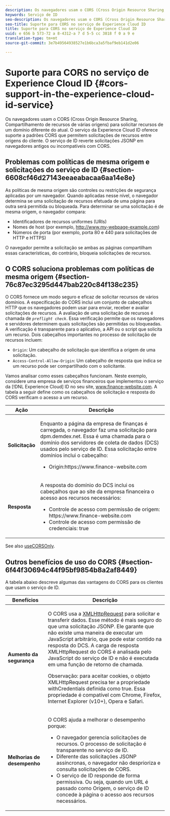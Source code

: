 ```yaml
---
description: Os navegadores usam o CORS (Cross Origin Resource Sharing, Compartilhamento de recursos de várias origens) para solicitar recursos de um domínio diferente do atual. O serviço da Experience Cloud ID oferece suporte a padrões CORS que permitem solicitações de recursos entre origens do cliente. O serviço de ID reverte solicitações JSONP em navegadores antigos ou incompatíveis com CORS.
keywords: Serviço de ID
seo-description: Os navegadores usam o CORS (Cross Origin Resource Sharing, Compartilhamento de recursos de várias origens) para solicitar recursos de um domínio diferente do atual. O serviço da Experience Cloud ID oferece suporte a padrões CORS que permitem solicitações de recursos entre origens do cliente. O serviço de ID reverte solicitações JSONP em navegadores antigos ou incompatíveis com CORS.
seo-title: Suporte para CORS no serviço de Experience Cloud ID
title: Suporte para CORS no serviço de Experience Cloud ID
uuid: e 656 b 573-72 a 8-4312-a 7 d 5-5 cc 3818 f 0 a 9 e
translation-type: tm+mt
source-git-commit: 3e7b49564938527e1b6bca3a5fbaf9eb141d2e06

---
```



# Suporte para CORS no serviço de Experience Cloud ID {#cors-support-in-the-experience-cloud-id-service}

Os navegadores usam o CORS (Cross Origin Resource Sharing, Compartilhamento de recursos de várias origens) para solicitar recursos de um domínio diferente do atual. O serviço da Experience Cloud ID oferece suporte a padrões CORS que permitem solicitações de recursos entre origens do cliente. O serviço de ID reverte solicitações JSONP em navegadores antigos ou incompatíveis com CORS.

## Problemas com políticas de mesma origem e solicitações do serviço de ID {#section-6608cf46d27143eeaeabacaa6aa14e8e}

As políticas de mesma origem são controles ou restrições de segurança aplicadas por um navegador. Quando aplicadas nesse nível, o navegador determina se uma solicitação de recursos efetuada de uma página para outra será permitida ou bloqueada. Para determinar se uma solicitação é de mesma origem, o navegador compara:

* Identificadores de recursos uniformes (URIs)
* Nomes de host (por exemplo, http://www.my-webpage-example.com)
* Números de porta (por exemplo, porta 80 e 440 para solicitações de HTTP e HTTPS)

O navegador permite a solicitação se ambas as páginas compartilham essas características, do contrário, bloqueia solicitações de recursos.

## O CORS soluciona problemas com políticas de mesma origem {#section-76c87ec3295d447bab220c84f138c235}

O CORS fornece um modo seguro e eficaz de solicitar recursos de vários domínios. A especificação do CORS inclui um conjunto de cabeçalhos HTTP que os navegadores podem usar para enviar, receber e avaliar solicitações de recursos. A avaliação de uma solicitação de recursos é chamada de *`preflight check`*. Essa verificação permite que os navegadores e servidores determinem quais solicitações são permitidas ou bloqueadas. A verificação é transparente para o aplicativo, a API ou o script que solicita um recurso. Dois cabeçalhos importantes no processo de solicitação de recursos incluem:

* `Origin`: Um cabeçalho de solicitação que identifica a origem de uma solicitação.
* `Access-Control-Allow-Origin`: Um cabeçalho de resposta que indica se um recurso pode ser compartilhado com o solicitante.

Vamos analisar como esses cabeçalhos funcionam. Neste exemplo, considere uma empresa de serviços financeiros que implementou o serviço da [!DNL Experience Cloud] ID no seu site, www.finance-website.com. A tabela a seguir define como os cabeçalhos de solicitação e resposta do CORS verificam o acesso a um recurso.

<table id="table_B004ACF52B5A4D33B1DCF7EA77BE4E6D"> 
 <thead> 
  <tr> 
   <th colname="col1" class="entry"> Ação </th> 
   <th colname="col2" class="entry"> Descrição </th> 
  </tr> 
 </thead>
 <tbody> 
  <tr> 
   <td colname="col1"> <p> <b>Solicitação</b> </p> </td> 
   <td colname="col2"> <p>Enquanto a página da empresa de finanças é carregada, o navegador faz uma solicitação para <span class="codeph">dpm.demdex.net</span>. Essa é uma chamada para o domínio dos servidores de coleta de dados (DCS) usados pelo serviço de ID. Essa solicitação entre domínios inclui o cabeçalho: </p> <p> 
     <ul class="simplelist"> 
      <li> <span class="codeph"> Origin:https://www.finance-website.com</span> </li> 
     </ul> </p> </td> 
  </tr> 
  <tr> 
   <td colname="col1"> <p> <b>Resposta</b> </p> </td> 
   <td colname="col2"> <p>A resposta do domínio do DCS inclui os cabeçalhos que ao site da empresa financeira o acesso aos recursos necessários: </p> <p> 
     <ul class="simplelist"> 
      <li> <span class="codeph"> Controle de acesso com permissão de origem: https://www.finance-website.com</span> </li> 
      <li> <span class="codeph"> Controle de acesso com permissão de credenciais: true</span> </li> 
     </ul> </p> </td> 
  </tr> 
 </tbody> 
</table>

See also [useCORSOnly](../library/function-vars/use-cors-only.md#reference-8a9a143d838b48d6b23329b84b13e1fa).

## Outros benefícios de uso do CORS {#section-6f44f30694c44f95bf9854b8a2af8449}

A tabela abaixo descreve algumas das vantagens do CORS para os clientes que usam o serviço de ID.

<table id="table_AEB51A263D454F90B66E8C8D0513CF79"> 
 <thead> 
  <tr> 
   <th colname="col1" class="entry"> Benefícios </th> 
   <th colname="col2" class="entry"> Descrição </th> 
  </tr>
 </thead>
 <tbody> 
  <tr> 
   <td colname="col1"> <p><b>Aumento da segurança</b> </p> </td> 
   <td colname="col2"> <p>O CORS usa a <a href="https://developer.mozilla.org/en-US/docs/Web/API/XMLHttpRequest" format="https" scope="external">XMLHttpRequest</a> para solicitar e transferir dados. Esse método é mais seguro do que uma solicitação JSONP. Ele garante que não existe uma maneira de executar um JavaScript arbitrário, que pode estar contido na resposta do DCS. A carga de resposta XMLHttpRequest do CORS é analisada pelo JavaScript do serviço de ID e não é executada em uma função de retorno de chamada. </p> <p> <p>Observação: para aceitar cookies, o objeto <span class="codeph">XMLHttpRequest</span> precisa ter a propriedade <span class="codeph">withCredentials</span> definida como <span class="codeph">true</span>. Essa propriedade é compatível com Chrome, Firefox, Internet Explorer (v10+), Opera e Safari. </p> </p> </td> 
  </tr> 
  <tr> 
   <td colname="col1"> <p><b>Melhorias de desempenho</b> </p> </td> 
   <td colname="col2"> <p>O CORS ajuda a melhorar o desempenho porque: </p> 
    <ul id="ul_EC3A178003A94D70883B914050D7C464"> 
     <li id="li_F8B44352BFBB46CDBD07AE40B9F2D0EC">O navegador gerencia solicitações de recursos. O processo de solicitação é transparente no serviço de ID. </li> 
     <li id="li_C63E43A4CAB84210AB6A39100E5864BE">Diferente das solicitações JSONP assíncronas, o navegador não desprioriza e consulta solicitações de CORS. </li> 
     <li id="li_1A2A15F591B84D1BAED3CFAB391EEBEC">O serviço de ID responde de forma permissiva. Ou seja, quando um URL é passado como <span class="codeph">Origem</span>, o serviço de ID concede à página o acesso aos recursos necessários. </li> 
    </ul> </td> 
  </tr> 
 </tbody> 
</table>

